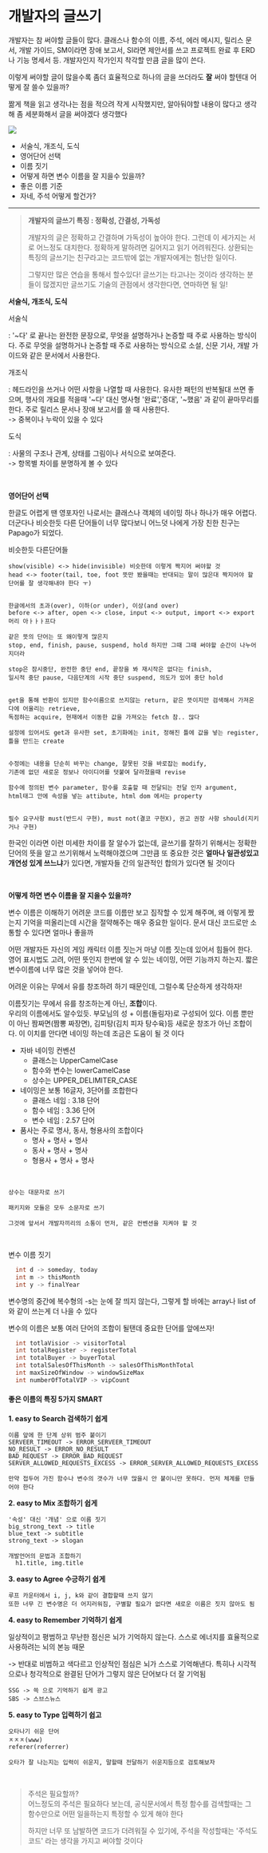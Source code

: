 # 개발자의 글쓰기

개발자는 참 써야할 글들이 많다. 클래스나 함수의 이름, 주석, 에러 메시지, 릴리스 문서, 개발 가이드, SM이라면 장애 보고서, SI라면 제안서를 쓰고 프로젝트 완료 후 ERD나 기능 명세서 등. 개발자인지 작가인지 착각할 만큼 글을 많이 쓴다.

이렇게 써야할 글이 많을수록 좀더 효율적으로 하나의 글을 쓰더라도 **잘** 써야 할텐대 어떻게 잘 쓸수 있을까?

짦게 책을 읽고 생각나는 점을 적으려 작게 시작했지만, 알아둬야할 내용이 많다고 생각해 좀 세분화해서 글을 써야겠다 생각했다


<img src="https://d1orkkc34keaka.cloudfront.net/images/2022/03/23/1648010974_Zp2spKgzHShQ1otQSMvLilQNI0zzE3MGjYE9S6r5.jpeg">

<br>

- 서술식, 개조식, 도식
- 영어단어 선택
- 이름 짓기
- 어떻게 하면 변수 이름을 잘 지을수 있을까?
- 좋은 이름 기준
- 자네, 주석 어떻게 할건가?

---

> **개발자의 글쓰기 특징 : 정확성, 간결성, 가독성**
>
> 개발자의 글은 정확하고 간결하며 가독성이 높아야 한다. 그런데 이 세가지는 서로 어느정도 대치한다. 정확하게 말하려면 길어지고 읽기 어려워진다. 상환되는 특징의 글쓰기는 친구라고는 코드밖에 없는 개발자에게는 험난한 일이다.
>
> 그렇지만 많은 연습을 통해서 할수있다! 글쓰기는 타고나는 것이라 생각하는 분들이 많겠지만 글쓰기도 기술의 관점에서 생각한다면, 연마하면 될 일!


**서술식, 개조식, 도식**

서술식

: '~다' 로 끝나는 완전한 문장으로, 무엇을 설명하거나 논증할 때 주로 사용하는 방식이다. 주로 무엇을 설명하거나 논증할 때 주로 사용하는 방식으로 소설, 신문 기사, 개발 가이드와 같은 문서에서 사용한다.

개조식

: 헤드라인을 쓰거나 어떤 사항을 나열할 때 사용한다. 유사한 패턴의 반복될대 쓰면 좋으며, 행사의 개요를 적을때 '~다' 대신 명사형 '완료','증대', '~했음' 과 같이 끝마무리를 한다. 주로 릴리스 문서나 장애 보고서를 쓸 때 사용한다. <br> -> 중복이나 누락이 있을 수 있다

도식

: 사물의 구조나 관계, 상태를 그림이나 서식으로 보여준다. <br> -> 항목별 차이를 분명하게 볼 수 있다

<br>

**영어단어 선택**

한글도 어렵게 땐 영포자인 나로서는 클래스나 객체의 네이밍 하나 하나가 매우 어렵다. 더군다나 비슷한듯 다른 단어들이 너무 많다보니 어느덧 나에게 가장 친한 친구는 Papago가 되었다.

비슷한듯 다른단어들

    show(visible) <-> hide(invisible) 비슷한데 이렇게 짝지어 써야할 것
    head <-> footer(tail, toe, foot 뜻만 봤을때는 반대되는 말이 많은대 짝지어야 할 단어를 잘 생각해내야 한다 ㅜ)
    

    한글에서의 초과(over), 이하(or under), 이상(and over)
    before <-> after, open <-> close, input <-> output, import <-> export
    머리 아ㅏㅏㅏ프다

    같은 뜻의 단어는 또 왜이렇게 많은지
    stop, end, finish, pause, suspend, hold 하지만 그때 그때 써야할 순간이 나누어 지더라
    
    stop은 잠시중단, 완전한 중단 end, 끝장을 봐 재시작은 없다는 finish,
    일시적 중단 pause, 다음단계의 시작 중단 suspend, 의도가 있어 중단 hold


    get을 통해 반환이 있지만 함수이름으로 쓰지않는 return, 같은 뜻이지만 검색해서 가져온다에 어울리는 retrieve,
    독점하는 acquire, 현재에서 이동한 값을 가져오는 fetch 참.. 많다

    설정에 있어서도 get과 유사한 set, 초기화에는 init, 정해진 틀에 값을 넣는 register, 틀을 만드는 create


    수정에는 내용을 단순히 바꾸는 change, 잘못된 것을 바로잡는 modify, 
    기존에 없던 새로운 정보나 아이디어를 덧붙여 달라졌을때 revise

    함수에 정의된 변수 parameter, 함수를 호출할 때 전달되는 전달 인자 argument,
    html태그 안에 속성을 넣는 attibute, html dom 에서는 property 


    필수 요구사항 must(반드시 구현), must not(결코 구헌X), 권고 권장 사항 should(지키거나 구현)

한국인 이라면 이런 미세한 차이를 잘 알수가 없는데, 글쓰기를 잘하기 위해서는 정확한 단어의 뜻을 알고 쓰기위해서 노력해야겠으며 그만큼 또 중요한 것은 **얼마나 일관성있고 개연성 있게 쓰느냐**가 있다면, 개발자들 간의 일관적인 합의가 있다면 될 것이다

<br>

**어떻게 하면 변수 이름을 잘 지을수 있을까?**

변수 이름은 이해하기 어려운 코드를 이름만 보고 짐작할 수 있게 해주며, 왜 이렇게 짰는지 기억을 떠올리는데 시간을 절약해주는 매우 중요한 일이다. 문서 대신 코드로만 소통할 수 있다면 얼마나 좋을까

어떤 개발자든 자신의 게임 캐릭터 이름 짓는거 마냥 이름 짓는데 있어서 힘들어 한다. <br>영어 표시법도 고려, 어떤 뜻인지 한번에 알 수 있는 네이밍, 어떤 기능까지 하는지. 짧은 변수이름에 너무 많은 것을 넣어야 한다.

어려운 이유는 무에서 유를 창조하려 하기 때문인데, 그럴수록 단순하게 생각하자!

이름짓기는 무에서 유를 창조하는게 아닌, **조합**이다. <br> 우리의 이름에서도 알수있듯. 부모님의 성 + 이름(돌림자)로 구성되어 있다. 이름 뿐만이 아닌 짬짜면(짬뽕 짜장면), 김피탕(김치 피자 탕수육)등 새로운 창조가 아닌 조합이다. 이 이치를 안다면 네이밍 하는데 조금은 도움이 될 것 이다

- 자바 네이밍 컨벤션
    - 클래스는 UpperCamelCase
    - 함수와 변수는 lowerCamelCase
    - 상수는 UPPER_DELIMITER_CASE
- 네이밍은 보통 16글자, 3단어를 조합한다
    - 클래스 네임 : 3.18 단어
    - 함수 네임 : 3.36 단어
    - 변수 네임 : 2.57 단어
- 품사는 주로 명사, 동사, 형용사의 조합이다
    - 명사 + 명사 + 명사
    - 동사 + 명사 + 명사
    - 형용사 + 명사 + 명사

<br>

    상수는 대문자로 쓰기

    패키지와 모듈은 모두 소문자로 쓰기

    그것에 앞서서 개발자끼리의 소통이 먼저, 같은 컨벤션을 지켜야 할 것

<br>

변수 이름 짓기
```java
  int d -> someday, today
  int m -> thisMonth
  int y -> finalYear
```
변수명의 중간에 복수형의 -s는 눈에 잘 띄지 않는다, 그렇게 할 바에는 array나 list of 와 같이 쓰는게 더 나을 수 있다

변수의 이름은 보통 여러 단어의 조합이 될탠데 중요한 단어를 앞에쓰자!
```java
  int totlaVisior -> visitorTotal
  int totalRegister -> registerTotal
  int totalBuyer -> buyerTotal
  int totalSalesOfThisMonth -> salesOfThisMonthTotal
  int maxSizeOfWindow -> windowSizeMax
  int numberOfTotalVIP -> vipCount
```

#### 좋은 이름의 특징 5가지 SMART

**1. easy to Search 검색하기 쉽게**

    이름 앞에 한 단계 상위 범주 붙이기
    SERVEER_TIMEOUT -> ERROR_SERVEER_TIMEOUT
    NO_RESULT -> ERROR_NO_RESULT
    BAD_REQUEST -> ERROR_BAD_REQUEST
    SERVER_ALLOWED_REQUESTS_EXCESS -> ERROR_SERVER_ALLOWED_REQUESTS_EXCESS 

    만약 접두어 가진 함수나 변수의 갯수가 너무 많을시 안 붙이니만 못하다. 먼저 체계를 만들어야 한다

**2. easy to Mix 조합하기 쉽게**

    '속성' 대신 '개념' 으로 이름 짓기
    big_strong_text -> title
    blue_text -> subtitle
    strong_text -> slogan

    개발언어의 문법과 조합하기
      h1.title, img.title

**3. easy to Agree 수긍하기 쉽게**

    루프 카운터에서 i, j, k와 같이 결합할때 쓰지 않기
    또한 너무 긴 변수명은 더 어지러워짐, 구별할 필요가 없다면 새로운 이름은 짓지 않아도 됨

**4. easy to Remember 기억하기 쉽게**

일상적이고 평범하고 무난한 점신은 뇌가 기억하지 않는다. 스스로 에너지를 효율적으로 사용하려는 뇌의 본능 때문

-> 반대로 비범하고 색다르고 인상적인 점심은 뇌가 스스로 기억해낸다. 특히나 시각적으로나 청각적으로 완결된 단어가 그렇지 않은 단어보다 더 잘 기억됨

    SSG -> 쓱 으로 기억하기 쉽게 광고
    SBS -> 스브스뉴스

**5. easy to Type 입력하기 쉽고**

    오타나기 쉬운 단어
    ㅈㅈㅈ(www)
    referer(referrer)

    오타가 잘 나는지는 입력이 쉬운지, 말할때 전달하기 쉬운지등으로 검토해보자

<br>

> 주석은 필요할까?<br> 어느정도의 주석은 필요하다 보는데, 공식문서에서 특정 함수를 검색할때는 그 함수만으로 어떤 일을하는지 특정할 수 있게 해야 한다
>
> 하지만 너무 또 남발하면 코드가 더려워질 수 있기에, 주석을 작성할때는 '주석도 코드' 라는 생각을 가지고 써야할 것이다

